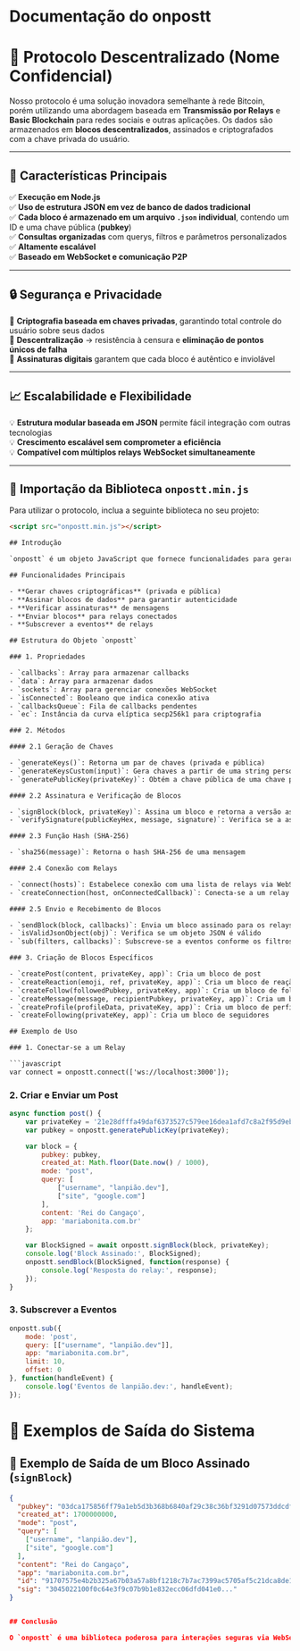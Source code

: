 # Documentação do onpostt
# 📌 Protocolo Descentralizado (Nome Confidencial)

Nosso protocolo é uma solução inovadora semelhante à rede Bitcoin, porém utilizando uma abordagem baseada em **Transmissão por Relays** e **Basic Blockchain** para redes sociais e outras aplicações. Os dados são armazenados em **blocos descentralizados**, assinados e criptografados com a chave privada do usuário.

---

## 🔹 Características Principais
✅ **Execução em Node.js**  
✅ **Uso de estrutura JSON em vez de banco de dados tradicional**  
✅ **Cada bloco é armazenado em um arquivo `.json` individual**, contendo um ID e uma chave pública (**pubkey**)  
✅ **Consultas organizadas** com querys, filtros e parâmetros personalizados  
✅ **Altamente escalável**  
✅ **Baseado em WebSocket e comunicação P2P**  

---

## 🔒 Segurança e Privacidade

🔹 **Criptografia baseada em chaves privadas**, garantindo total controle do usuário sobre seus dados  
🔹 **Descentralização** → resistência à censura e **eliminação de pontos únicos de falha**  
🔹 **Assinaturas digitais** garantem que cada bloco é autêntico e inviolável  

---

## 📈 Escalabilidade e Flexibilidade

💡 **Estrutura modular baseada em JSON** permite fácil integração com outras tecnologias  
💡 **Crescimento escalável sem comprometer a eficiência**  
💡 **Compatível com múltiplos relays WebSocket simultaneamente**  

---

## 🔗 Importação da Biblioteca `onpostt.min.js`

Para utilizar o protocolo, inclua a seguinte biblioteca no seu projeto:

```html
<script src="onpostt.min.js"></script>

## Introdução

`onpostt` é um objeto JavaScript que fornece funcionalidades para gerar chaves criptográficas, assinar blocos de dados e interagir com relays via WebSocket. Ele pode ser usado para criar posts, reações, seguir usuários, enviar mensagens e gerenciar perfis de forma segura.

## Funcionalidades Principais

- **Gerar chaves criptográficas** (privada e pública)
- **Assinar blocos de dados** para garantir autenticidade
- **Verificar assinaturas** de mensagens
- **Enviar blocos** para relays conectados
- **Subscrever a eventos** de relays

## Estrutura do Objeto `onpostt`

### 1. Propriedades

- `callbacks`: Array para armazenar callbacks
- `data`: Array para armazenar dados
- `sockets`: Array para gerenciar conexões WebSocket
- `isConnected`: Booleano que indica conexão ativa
- `callbacksQueue`: Fila de callbacks pendentes
- `ec`: Instância da curva elíptica secp256k1 para criptografia

### 2. Métodos

#### 2.1 Geração de Chaves

- `generateKeys()`: Retorna um par de chaves (privada e pública)
- `generateKeysCustom(input)`: Gera chaves a partir de uma string personalizada
- `generatePublicKey(privateKey)`: Obtém a chave pública de uma chave privada

#### 2.2 Assinatura e Verificação de Blocos

- `signBlock(block, privateKey)`: Assina um bloco e retorna a versão assinada
- `verifySignature(publicKeyHex, message, signature)`: Verifica se a assinatura de um bloco é válida

#### 2.3 Função Hash (SHA-256)

- `sha256(message)`: Retorna o hash SHA-256 de uma mensagem

#### 2.4 Conexão com Relays

- `connect(hosts)`: Estabelece conexão com uma lista de relays via WebSocket
- `createConnection(host, onConnectedCallback)`: Conecta-se a um relay específico

#### 2.5 Envio e Recebimento de Blocos

- `sendBlock(block, callbacks)`: Envia um bloco assinado para os relays conectados
- `isValidJsonObject(obj)`: Verifica se um objeto JSON é válido
- `sub(filters, callbacks)`: Subscreve-se a eventos conforme os filtros fornecidos

### 3. Criação de Blocos Específicos

- `createPost(content, privateKey, app)`: Cria um bloco de post
- `createReaction(emoji, ref, privateKey, app)`: Cria um bloco de reação
- `createFollow(followedPubkey, privateKey, app)`: Cria um bloco de follow
- `createMessage(message, recipientPubkey, privateKey, app)`: Cria um bloco de mensagem privada
- `createProfile(profileData, privateKey, app)`: Cria um bloco de perfil
- `createFollowing(privateKey, app)`: Cria um bloco de seguidores

## Exemplo de Uso

### 1. Conectar-se a um Relay

```javascript
var connect = onpostt.connect(['ws://localhost:3000']);
```

### 2. Criar e Enviar um Post

```javascript
async function post() {
    var privateKey = '21e28dfffa49daf6373527c579ee16dea1afd7c8a2f95d9eb2e6aeb0a8d6d3d2';
    var pubkey = onpostt.generatePublicKey(privateKey);  

    var block = {
        pubkey: pubkey,
        created_at: Math.floor(Date.now() / 1000),
        mode: "post",
        query: [
            ["username", "lanpião.dev"],
            ["site", "google.com"]
        ],
        content: 'Rei do Cangaço',
        app: 'mariabonita.com.br'
    };

    var BlockSigned = await onpostt.signBlock(block, privateKey);
    console.log('Block Assinado:', BlockSigned);
    onpostt.sendBlock(BlockSigned, function(response) {
        console.log('Resposta do relay:', response);
    });
}
```

### 3. Subscrever a Eventos

```javascript
onpostt.sub({
    mode: 'post',
    query: [["username", "lanpião.dev"]],
    app: "mariabonita.com.br",
    limit: 10,
    offset: 0
}, function(handleEvent) {
    console.log('Eventos de lanpião.dev:', handleEvent);
});
```

# 🔹 Exemplos de Saída do Sistema

## 📌 Exemplo de Saída de um Bloco Assinado (`signBlock`)
```json
{
  "pubkey": "03dca175856ff79a1eb5d3b368b6840af29c38c36bf3291d07573ddcdf59110523",
  "created_at": 1700000000,
  "mode": "post",
  "query": [
    ["username", "lanpião.dev"],
    ["site", "google.com"]
  ],
  "content": "Rei do Cangaço",
  "app": "mariabonita.com.br",
  "id": "91707575e4b2b325a67b03a57a8bf1218c7b7ac7399ac5705af5c21dca8de18a",
  "sig": "3045022100f0c64e3f9c07b9b1e832ecc06dfd041e0..."
}


## Conclusão

O `onpostt` é uma biblioteca poderosa para interações seguras via WebSocket, permitindo criação de eventos autenticados e comunicação com relays de maneira confiável e descentralizada.
